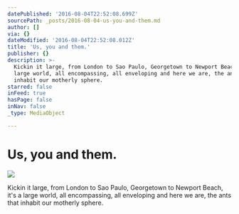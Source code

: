 ```yaml
---
datePublished: '2016-08-04T22:52:08.699Z'
sourcePath: _posts/2016-08-04-us-you-and-them.md
author: []
via: {}
dateModified: '2016-08-04T22:52:08.012Z'
title: 'Us, you and them.'
publisher: {}
description: >-
  Kickin it large, from London to Sao Paulo, Georgetown to Newport Beach, it’s a
  large world, all encompassing, all enveloping and here we are, the ants that
  inhabit our motherly sphere.
starred: false
inFeed: true
hasPage: false
inNav: false
_type: MediaObject

---
```

# Us, you and them.
![](https://the-grid-user-content.s3-us-west-2.amazonaws.com/2e12b250-efc3-4720-8723-89afe2b4aec5.png)

Kickin it large, from London to Sao Paulo, Georgetown to Newport Beach, it's a large world, all encompassing, all enveloping and here we are, the ants that inhabit our motherly sphere.